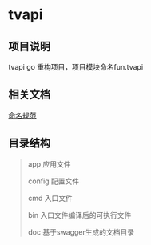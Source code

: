# tvapi

## 项目说明
tvapi go 重构项目，项目模块命名fun.tvapi

## 相关文档

[命名规范](https://studygolang.com/articles/25466)

## 目录结构
> app 应用文件
>
> config 配置文件
>
> cmd 入口文件
>
> bin 入口文件编译后的可执行文件
>
> doc 基于swagger生成的文档目录 
>

